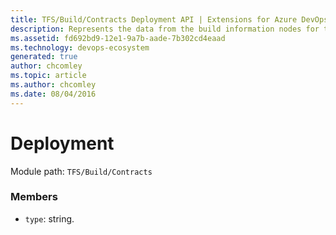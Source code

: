 ```yaml
---
title: TFS/Build/Contracts Deployment API | Extensions for Azure DevOps Services
description: Represents the data from the build information nodes for type &quot;DeploymentInformation&quot; for xaml builds
ms.assetid: fd692bd9-12e1-9a7b-aade-7b302cd4eaad
ms.technology: devops-ecosystem
generated: true
author: chcomley
ms.topic: article
ms.author: chcomley
ms.date: 08/04/2016
---
```


# Deployment

Module path: `TFS/Build/Contracts`

### Members

- `type`: string.
